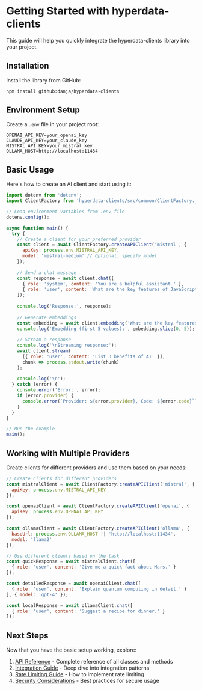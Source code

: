 # Getting Started with hyperdata-clients

This guide will help you quickly integrate the hyperdata-clients library into your project.

## Installation

Install the library from GitHub:

```bash
npm install github:danja/hyperdata-clients
```

## Environment Setup

Create a `.env` file in your project root:

```
OPENAI_API_KEY=your_openai_key
CLAUDE_API_KEY=your_claude_key
MISTRAL_API_KEY=your_mistral_key
OLLAMA_HOST=http://localhost:11434
```

## Basic Usage

Here's how to create an AI client and start using it:

```javascript
import dotenv from 'dotenv';
import ClientFactory from 'hyperdata-clients/src/common/ClientFactory.js';

// Load environment variables from .env file
dotenv.config();

async function main() {
  try {
    // Create a client for your preferred provider
    const client = await ClientFactory.createAPIClient('mistral', {
      apiKey: process.env.MISTRAL_API_KEY,
      model: 'mistral-medium' // Optional: specify model
    });
    
    // Send a chat message
    const response = await client.chat([
      { role: 'system', content: 'You are a helpful assistant.' },
      { role: 'user', content: 'What are the key features of JavaScript?' }
    ]);
    
    console.log('Response:', response);
    
    // Generate embeddings
    const embedding = await client.embedding('What are the key features of JavaScript?');
    console.log('Embedding (first 5 values):', embedding.slice(0, 5));
    
    // Stream a response
    console.log('\nStreaming response:');
    await client.stream(
      [{ role: 'user', content: 'List 3 benefits of AI' }],
      chunk => process.stdout.write(chunk)
    );
    
    console.log('\n');
  } catch (error) {
    console.error('Error:', error);
    if (error.provider) {
      console.error(`Provider: ${error.provider}, Code: ${error.code}`);
    }
  }
}

// Run the example
main();
```

## Working with Multiple Providers

Create clients for different providers and use them based on your needs:

```javascript
// Create clients for different providers
const mistralClient = await ClientFactory.createAPIClient('mistral', {
  apiKey: process.env.MISTRAL_API_KEY
});

const openaiClient = await ClientFactory.createAPIClient('openai', {
  apiKey: process.env.OPENAI_API_KEY
});

const ollamaClient = await ClientFactory.createAPIClient('ollama', {
  baseUrl: process.env.OLLAMA_HOST || 'http://localhost:11434',
  model: 'llama2'
});

// Use different clients based on the task
const quickResponse = await mistralClient.chat([
  { role: 'user', content: 'Give me a quick fact about Mars.' }
]);

const detailedResponse = await openaiClient.chat([
  { role: 'user', content: 'Explain quantum computing in detail.' }
], { model: 'gpt-4' });

const localResponse = await ollamaClient.chat([
  { role: 'user', content: 'Suggest a recipe for dinner.' }
]);
```

## Next Steps

Now that you have the basic setup working, explore:

1. [API Reference](api-reference.md) - Complete reference of all classes and methods
2. [Integration Guide](integration-guide.md) - Deep dive into integration patterns
3. [Rate Limiting Guide](rate-limiting-guide.md) - How to implement rate limiting
4. [Security Considerations](security-considerations.md) - Best practices for secure usage